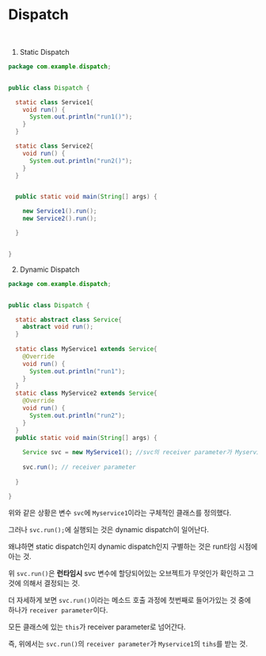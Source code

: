 # Dispatch



​	





1. Static Dispatch

```java
package com.example.dispatch;


public class Dispatch {

  static class Service1{
    void run() {
      System.out.println("run1()");
    }
  }

  static class Service2{
    void run() {
      System.out.println("run2()");
    }
  }


  public static void main(String[] args) {

    new Service1().run();
    new Service2().run();

  }


}
```





2. Dynamic Dispatch

```java
package com.example.dispatch;


public class Dispatch {

  static abstract class Service{
    abstract void run();
  }
  
  static class MyService1 extends Service{
    @Override
    void run() {
      System.out.println("run1");
    }
  }
  static class MyService2 extends Service{
    @Override
    void run() {
      System.out.println("run2");
    }
  }
  public static void main(String[] args) {
    
    Service svc = new MyService1(); //svc의 receiver parameter가 Myservice1 오브젝트로
    
    svc.run(); // receiver parameter
    
  }

}

```

위와 같은 상황은 변수 `svc`에 `Myservice1`이라는 구체적인 클래스를 정의했다.

그러나 `svc.run();`에 실행되는 것은 dynamic dispatch이 일어난다.

왜냐하면 static dispatch인지 dynamic dispatch인지 구별하는 것은 run타임 시점에 아는 것.

위 `svc.run()`은 **런타임시** svc 변수에 할당되어있는 오브젝트가 무엇인가 확인하고 그것에 의해서 결정되는 것.

더 자세하게 보면 `svc.run()`이라는 메소드 호출 과정에 첫번째로 들어가있는 것 중에 하나가 `receiver parameter`이다.

모든 클래스에 있는 `this`가 receiver parameter로 넘어간다.

즉, 위에서는 `svc.run()`의 `receiver parameter`가 `Myservice1`의 `tihs`를 받는 것.